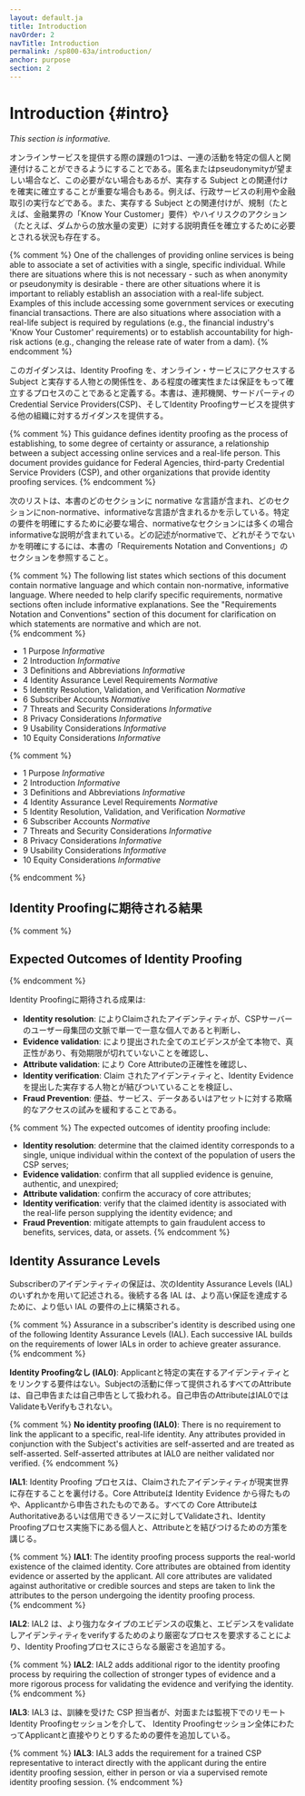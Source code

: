 ```yaml
---
layout: default.ja
title: Introduction
navOrder: 2
navTitle: Introduction
permalink: /sp800-63a/introduction/
anchor: purpose
section: 2
---
```


#  Introduction {#intro}

_This section is informative._

オンラインサービスを提供する際の課題の1つは、一連の活動を特定の個人と関連付けることができるようにすることである。匿名またはpseudonymityが望ましい場合など、この必要がない場合もあるが、実存する Subject との関連付けを確実に確立することが重要な場合もある。例えば、行政サービスの利用や金融取引の実行などである。また、実存する Subject との関連付けが、規制（たとえば、金融業界の「Know Your Customer」要件）やハイリスクのアクション（たとえば、ダムからの放水量の変更）に対する説明責任を確立するために必要とされる状況も存在する。

{% comment %}
One of the challenges of providing online services is being able to associate a set of activities with a single, specific individual. While there are situations where this is not necessary - such as when anonymity or pseudonymity is desirable - there are other situations where it is important to reliably establish an association with a real-life subject. Examples of this include accessing some government services or executing financial transactions. There are also situations where association with a real-life subject is required by regulations (e.g., the financial industry's 'Know Your Customer' requirements) or to establish accountability for high-risk actions (e.g., changing the release rate of water from a dam).
{% endcomment %}


このガイダンスは、Identity Proofing を、オンライン・サービスにアクセスする Subject と実存する人物との関係性を、ある程度の確実性または保証をもって確立するプロセスのことであると定義する。本書は、連邦機関、サードパーティのCredential Service Providers(CSP)、そしてIdentity Proofingサービスを提供する他の組織に対するガイダンスを提供する。

{% comment %}
This guidance defines identity proofing as the process of establishing, to some degree of certainty or assurance, a relationship between a subject accessing online services and a real-life person. This document provides guidance for Federal Agencies, third-party Credential Service Providers (CSP), and other organizations that provide identity proofing services.
{% endcomment %}

次のリストは、本書のどのセクションに normative な言語が含まれ、どのセクションにnon-normative、informativeな言語が含まれるかを示している。特定の要件を明確にするために必要な場合、normativeなセクションには多くの場合informativeな説明が含まれている。どの記述がnormativeで、どれがそうでないかを明確にするには、本書の「Requirements Notation and Conventions」のセクションを参照すること。

{% comment %}
The following list states which sections of this document contain normative language and which contain non-normative, informative language.  Where needed to help clarify specific requirements, normative sections often include informative explanations.  See the "Requirements Notation and Conventions" section of this document for clarification on which statements are normative and which are not.  
{% endcomment %}

- 1 Purpose _Informative_
- 2 Introduction _Informative_
- 3 Definitions and Abbreviations _Informative_
- 4 Identity Assurance Level Requirements _Normative_
- 5 Identity Resolution, Validation, and Verification _Normative_
- 6 Subscriber Accounts _Normative_
- 7 Threats and Security Considerations _Informative_
- 8 Privacy Considerations _Informative_
- 9 Usability Considerations _Informative_
- 10 Equity Considerations _Informative_

{% comment %}

- 1 Purpose _Informative_
- 2 Introduction _Informative_
- 3 Definitions and Abbreviations _Informative_
- 4 Identity Assurance Level Requirements _Normative_
- 5 Identity Resolution, Validation, and Verification _Normative_
- 6 Subscriber Accounts _Normative_
- 7 Threats and Security Considerations _Informative_
- 8 Privacy Considerations _Informative_
- 9 Usability Considerations _Informative_
- 10 Equity Considerations _Informative_

{% endcomment %}

## Identity Proofingに期待される結果

{% comment %}

## Expected Outcomes of Identity Proofing

{% endcomment %}

Identity Proofingに期待される成果は: 

* **Identity resolution**: によりClaimされたアイデンティティが、CSPサーバーのユーザー母集団の文脈で単一で一意な個人であると判断し、
* **Evidence validation**: により提出された全てのエビデンスが全て本物で、真正性があり、有効期限が切れていないことを確認し、
* **Attribute validation**: により Core Attributeの正確性を確認し、
* **Identity verification**: Claim されたアイデンティティと、Identity Evidence を提出した実存する人物とが結びついていることを検証し、
* **Fraud Prevention**: 便益、サービス、データあるいはアセットに対する欺瞞的なアクセスの試みを緩和することである。

{% comment %}
The expected outcomes of identity proofing include:

* **Identity resolution**: determine that the claimed identity corresponds to a single, unique individual within the context of the population of users the CSP serves;
* **Evidence validation**: confirm that all supplied evidence is genuine, authentic, and unexpired;
* **Attribute validation**: confirm the accuracy of core attributes;
* **Identity verification**: verify that the claimed identity is associated with the real-life person supplying the identity evidence; and
* **Fraud Prevention**: mitigate attempts to gain fraudulent access to benefits, services, data, or assets.
{% endcomment %}

## Identity Assurance Levels

Subscriberのアイデンティティの保証は、次のIdentity Assurance Levels (IAL)のいずれかを用いて記述される。後続する各 IAL は、より高い保証を達成するために、より低い IAL の要件の上に構築される。  

{% comment %}
Assurance in a subscriber's identity is described using one of the following Identity Assurance Levels (IAL). Each successive IAL builds on the requirements of lower IALs in order to achieve greater assurance.   
{% endcomment %}


**Identity Proofingなし (IAL0)**: Applicantと特定の実在するアイデンティティとをリンクする要件はない。Subjectの活動に伴って提供されるすべてのAttributeは、自己申告または自己申告として扱われる。自己申告のAttributeはIAL0ではValidateもVerifyもされない。

{% comment %}
**No identity proofing (IAL0)**: There is no requirement to link the applicant to a specific, real-life identity. Any attributes provided in conjunction with the Subject's activities are self-asserted and are treated as self-asserted. Self-asserted attributes at IAL0 are neither validated nor verified.
{% endcomment %}

**IAL1**: Identity Proofing プロセスは、Claimされたアイデンティティが現実世界に存在することを裏付ける。Core Attributeは Identity Evidence から得たものや、Applicantから申告されたものである。すべての Core AttributeはAuthoritativeあるいは信用できるソースに対してValidateされ、Identity Proofingプロセス実施下にある個人と、Attributeとを結びつけるための方策を講じる。

{% comment %}
**IAL1**: The identity proofing process supports the real-world existence of the claimed identity. Core attributes are obtained from identity evidence or asserted by the applicant.  All core attributes are validated against authoritative or credible sources and steps are taken to link the attributes to the person undergoing the identity proofing process.   
{% endcomment %} 

**IAL2**: IAL2 は、より強力なタイプのエビデンスの収集と、エビデンスをvalidateしアイデンティティをverifyするためのより厳密なプロセスを要求することにより、Identity Proofingプロセスにさらなる厳密さを追加する。

{% comment %} 
**IAL2**: IAL2 adds additional rigor to the identity proofing process by requiring the collection of stronger types of evidence and a more rigorous process for validating the evidence and verifying the identity. 
{% endcomment %} 

**IAL3**: IAL3 は、訓練を受けた CSP 担当者が、対面または監視下でのリモートIdentity Proofingセッションを介して、 Identity Proofingセッション全体にわたってApplicantと直接やりとりするための要件を追加している。

{% comment %} 
**IAL3**: IAL3 adds the requirement for a trained CSP representative to interact directly with the applicant during the entire identity proofing session, either in person or via a supervised remote identity proofing session.
{% endcomment %} 

